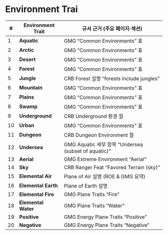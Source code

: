 # Environment Trai

| #  | Environment Trait   | 규서 근거 (주요 페이지·섹션)                                 |
| -- | ------------------- | ------------------------------------------------- |
| 1  | **Aquatic**         | GMG “Common Environments” 표                       |
| 2  | **Arctic**          | GMG “Common Environments” 표                       |
| 3  | **Desert**          | GMG “Common Environments” 표                       |
| 4  | **Forest**          | GMG “Common Environments” 표                       |
| 5  | **Jungle**          | CRB Forest 설명 “forests include jungles”           |
| 6  | **Mountain**        | GMG “Common Environments” 표                       |
| 7  | **Plains**          | GMG “Common Environments” 표                       |
| 8  | **Swamp**           | GMG “Common Environments” 표                       |
| 9  | **Underground**     | CRB Underground 환경 절                              |
| 10 | **Urban**           | GMG “Common Environments” 표                       |
| 11 | **Dungeon**         | CRB Dungeon Environment 절                         |
| 12 | **Undersea**        | GMG Aquatic 세부 항목 “Undersea (subset of aquatic)”  |
| 13 | **Aerial**          | GMG Extreme Environment “Aerial”                  |
| 14 | **Sky**             | CRB Ranger Feat “Favored Terrain (sky)”           |
| 15 | **Elemental Air**   | Plane of Air 설명 (ROE & GMG 요약)                    |
| 16 | **Elemental Earth** | Plane of Earth 설명                                 |
| 17 | **Elemental Fire**  | GMG Plane Traits “Fire”                           |
| 18 | **Elemental Water** | GMG Plane Traits “Water”                          |
| 19 | **Positive**        | GMG Energy Plane Traits “Positive”                |
| 20 | **Negative**        | GMG Energy Plane Traits “Negative”                |
